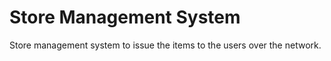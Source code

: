 # Store Management System
 Store management system to issue the items to the users over the network.
